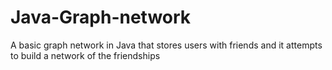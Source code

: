 # Java-Graph-network
A basic graph network in Java that stores users with friends and it attempts to build a network of the friendships
